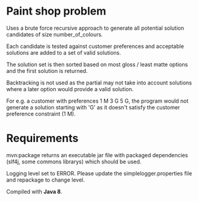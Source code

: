 # Paint shop problem

Uses a brute force recursive approach to generate all potential solution candidates of size number_of_colours. 

Each candidate is tested against customer preferences and acceptable solutions are added to a set of valid solutions.

The solution set is then sorted based on most gloss / least matte options and the first solution is returned.

Backtracking is not used as the partial may not take into account solutions where a later option would provide a valid solution. 

For e.g. a customer with preferences 1 M 3 G 5 G, the program would not generate a solution starting with 'G' as it doesn't satisfy the customer preference constraint (1 M).

# Requirements

mvn:package returns an executable jar file with packaged dependencies (slf4j, some commons librarys) which should be used.

Logging level set to ERROR. Please update the simplelogger.properties file and repackage to change level.

Compiled with **Java 8**.

